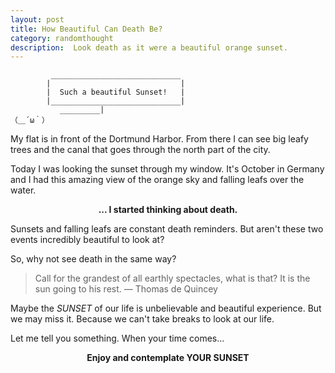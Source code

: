 ```yaml
---
layout: post
title: How Beautiful Can Death Be?
category: randomthought
description:  Look death as it were a beautiful orange sunset.
---
```


```
         _____________________________
        |                             |
        |  Such a beautiful Sunset!   |
        |_____________________________|
           _________|
（＿´ω｀）

```

My flat is in front of  the Dortmund Harbor. 
From there I can see big leafy trees and the canal that goes through the north part of the city.

Today I was looking the sunset through my window. 
It's October in Germany and I had this amazing view of the orange sky and falling leafs over the water. 


**<center>... I started thinking about death. </center>**

Sunsets and falling leafs are  constant death reminders.
But aren't  these two events incredibly beautiful to look at? 

So, why not see death in the same way?

> Call for the grandest of all earthly spectacles, what is that? It is the sun going to his rest. ― Thomas de Quincey 

Maybe the _SUNSET_ of our life is unbelievable and beautiful experience. 
But we may miss it.
Because we can't take breaks to look at our life. 

Let me tell you something. When your time comes...

**<center> Enjoy and contemplate YOUR SUNSET  </center>**



